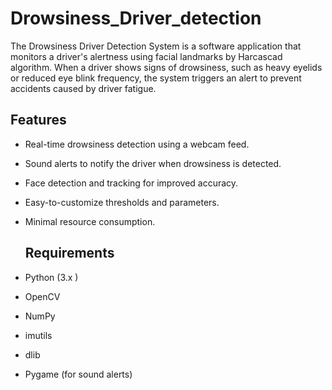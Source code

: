 # Drowsiness_Driver_detection

The Drowsiness Driver Detection System is a software application that monitors a driver's alertness using facial landmarks by Harcascad algorithm. When a driver shows signs of drowsiness, such as heavy eyelids or reduced eye blink frequency, the system triggers an alert to prevent accidents caused by driver fatigue.


## Features

- Real-time drowsiness detection using a webcam feed.
- Sound alerts to notify the driver when drowsiness is detected.
- Face detection and tracking for improved accuracy.
- Easy-to-customize thresholds and parameters.
- Minimal resource consumption.

  ## Requirements

- Python (3.x )
- OpenCV
- NumPy
- imutils
- dlib
- Pygame (for sound alerts)
